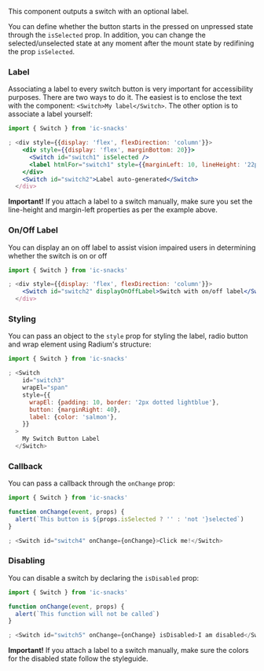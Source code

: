 This component outputs a switch with an optional label.

You can define whether the button starts in the pressed on unpressed state through the `isSelected` prop. In addition, you can change the selected/unselected state at any moment after the mount state by redifining the prop `isSelected`.

### Label
Associating a label to every switch button is very important for accessibility purposes. There are two ways to do it. The easiest is to enclose the text with the component: `<Switch>My label</Switch>`. The other option is to associate a label yourself:

```jsx
import { Switch } from 'ic-snacks'

; <div style={{display: 'flex', flexDirection: 'column'}}>
    <div style={{display: 'flex', marginBottom: 20}}>
      <Switch id="switch1" isSelected />
      <label htmlFor="switch1" style={{marginLeft: 10, lineHeight: '22px'}}>Label associated manually</label>
    </div>
    <Switch id="switch2">Label auto-generated</Switch>
  </div>
```
**Important!** If you attach a label to a switch manually, make sure you set the line-height and margin-left properties as per the example above.

### On/Off Label
You can display an on off label to assist vision impaired users in determining whether the switch is on or off

```jsx
import { Switch } from 'ic-snacks'

; <div style={{display: 'flex', flexDirection: 'column'}}>
    <Switch id="switch2" displayOnOffLabel>Switch with on/off label</Switch>
  </div>
```

### Styling
You can pass an object to the `style` prop for styling the label, radio button and wrap element using Radium's structure:
```jsx
import { Switch } from 'ic-snacks'

; <Switch
    id="switch3"
    wrapEl="span"
    style={{
      wrapEl: {padding: 10, border: '2px dotted lightblue'},
      button: {marginRight: 40},
      label: {color: 'salmon'},
    }}
  >
    My Switch Button Label
  </Switch>
```

### Callback
You can pass a callback through the `onChange` prop:

```jsx
import { Switch } from 'ic-snacks'

function onChange(event, props) {
  alert(`This button is ${props.isSelected ? '' : 'not '}selected`)
}

; <Switch id="switch4" onChange={onChange}>Click me!</Switch>
```

### Disabling
You can disable a switch by declaring the `isDisabled` prop:

```jsx
import { Switch } from 'ic-snacks'

function onChange(event, props) {
  alert(`This function will not be called`)
}

; <Switch id="switch5" onChange={onChange} isDisabled>I am disabled</Switch>
```
**Important!** If you attach a label to a switch manually, make sure the colors for the disabled state follow the styleguide.
